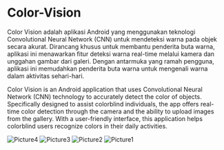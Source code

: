 # Color-Vision
Color Vision adalah aplikasi Android yang menggunakan teknologi Convolutional Neural Network (CNN) untuk mendeteksi warna pada objek secara akurat. Dirancang khusus untuk membantu penderita buta warna, aplikasi ini menawarkan fitur deteksi warna real-time melalui kamera dan unggahan gambar dari galeri. Dengan antarmuka yang ramah pengguna, aplikasi ini memudahkan penderita buta warna untuk mengenali warna dalam aktivitas sehari-hari.

Color Vision is an Android application that uses Convolutional Neural Network (CNN) technology to accurately detect the color of objects. Specifically designed to assist colorblind individuals, the app offers real-time color detection through the camera and the ability to upload images from the gallery. With a user-friendly interface, this application helps colorblind users recognize colors in their daily activities.

![Picture4](https://github.com/user-attachments/assets/3a98cb6f-a480-42bc-a672-424ac69da0b7)
![Picture3](https://github.com/user-attachments/assets/bd0ad57b-7858-4f29-a506-d38072db0e40)
![Picture2](https://github.com/user-attachments/assets/74372b7b-f66b-4aa6-9f04-12049212eefd)
![Picture1](https://github.com/user-attachments/assets/b07f93f0-97f9-4ef0-9081-d943e7de86a4)
